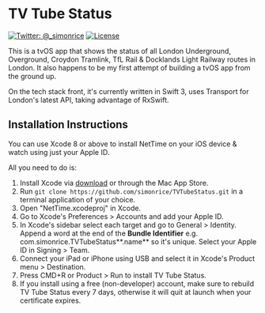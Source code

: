 # TV Tube Status

[![Twitter: @_simonrice](https://img.shields.io/badge/contact-@_simonrice-blue.svg?style=flat)](https://twitter.com/_simonrice)
[![License](https://img.shields.io/badge/license-MIT-green.svg?style=flat)](https://github.com/simonrice/NetTime/blob/master/LICENSE)

This is a tvOS app that shows the status of all London Underground, Overground, Croydon Tramlink, TfL Rail & Docklands Light Railway routes in London.  It also happens to be my first attempt of building a tvOS app from the ground up.

On the tech stack front, it's currently written in Swift 3, uses Transport for London's latest API, taking advantage of RxSwift.

## Installation Instructions

You can use Xcode 8 or above to install NetTime on your iOS device & watch using just your Apple ID.

All you need to do is:

1. Install Xcode via [download](https://developer.apple.com/xcode/download/) or through the Mac App Store.
1. Run `git clone https://github.com/simonrice/TVTubeStatus.git` in a terminal application of your choice.
1. Open "NetTime.xcodeproj" in Xcode.
1. Go to Xcode's Preferences > Accounts and add your Apple ID.
1. In Xcode's sidebar select each target and go to General > Identity. Append a word at the end of the **Bundle Identifier** e.g. com.simonrice.TVTubeStatus**.name** so it's unique. Select your Apple ID in Signing > Team.
1. Connect your iPad or iPhone using USB and select it in Xcode's Product menu > Destination.
1. Press CMD+R or Product > Run to install TV Tube Status.
1. If you install using a free (non-developer) account, make sure to rebuild TV Tube Status every 7 days, otherwise it will quit at launch when your certificate expires.
